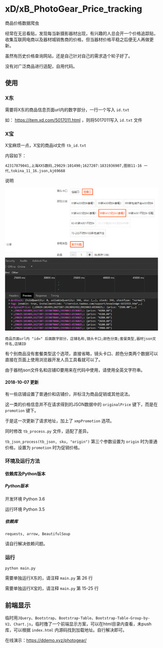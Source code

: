 # xD/xB_PhotoGear_Price_tracking

商品价格数据爬虫

经常在无忌看贴，发现每当新摄影器材出现，有兴趣的人总会开一个价格追踪贴，收集互联网电商以及器材城销售商的价格，但当器材价格平稳之后便无人再做更新。

虽然有历史价格查询网站，还是自己针对自己的需求造个轮子好了。

没有对广泛商品进行适配，自用代码。

## 使用

### X东

需要将X东的商品信息页面url内的数字部分，一行一个写入 `id.txt`

如： https://item.xd.com/5017011.html ，则将5017011写入 `id.txt` 文件

### X宝

X宝麻烦一点，X宝的商品id文件 `tb_id.txt`

内容如下：

```csv
42317879041,上海XXS数码,29029:101490;1627207:1831936907,图丽11-16 一代,tokina_11_16.json,kj69668
```

说明

![](md/2019-03-13-14-44-38.png)

```csv
商品页面url内 "id=" 后面数字部分，店铺名称,镜头卡口;颜色分类;套餐类型,器材json文件名,店铺ID
```

有个别商品没有套餐类型这个选项，直接省略，镜头卡口、颜色分类两个数据可以直接在页面上使用浏览器开发人员工具看就可以了。

由于器材json文件名和店铺ID要用来在代码中使用，请使用全英文字符串。

#### 2018-10-07 更新

有一些店铺设置了普通价和店铺价，并标注为商品促销或其他说法。

这一类的价格信息并不在请求得到的JSON数据中的 `originalPrice` 键下，而是在 `promotion` 键下。

于是这一次更新了请求地址，加上了 `xmpPromotion` 选项。

同时修改 `tb_process.py` 文件，适配了差异。

`tb_json_process(tb_json, sku, "origin")` 第三个参数设置为 `origin` 时为普通价格，设置为 `promotion` 时为促销价格。

### 环境及运行方法

#### 依赖库及Python版本

##### Python版本

开发环境 Python 3.6

运行环境 Python 3.5

##### 依赖库

```
requests, arrow, BeautifulSoup
```

请自行解决依赖问题。

### 运行

```
python main.py
```

需要单独运行X东的，请注释 `main.py` 第 26 行

需要单独运行X宝的，请注释 `main.py` 第 15-25 行

## 前端显示

临时用`JQuery`、`Bootstrap`、`Bootstrap-Table`、`Bootstrap-Table-Group-by-V2`、`Chart.js`，临时撸了一个前端显示方案，可以在html目录内查看，未push库，可以根据 `index.html` 内源码找到加载地址。自行解决即可。

在线演示：https://ddemo.xyz/photogear/
